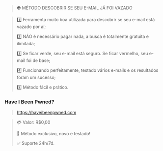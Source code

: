 > 👽 MÉTODO DESCOBRIR SE SEU E-MAIL JÁ FOI VAZADO

> 1️⃣ Ferramenta muito boa utilizada para descobrir se seu e-mail está vazado por aí;
>
> 2️⃣ NÃO é necessário pagar nada, a busca é totalmente gratuita e ilimitada;
>
> 3️⃣ Se ficar verde, seu e-mail está seguro. Se ficar vermelho, seu e-mail foi de base;
>
> 4️⃣ Funcionando perfeitamente, testado vários e-mails e os resultados foram um sucesso;
>
> 5️⃣ Método fácil e prático.

### Have I Been Pwned?
> https://haveibeenpwned.com

> 💳 Valor: R$0,00
>
> 🌟 Método exclusivo, novo e testado!
>
> ✅ Suporte 24h/7d.
